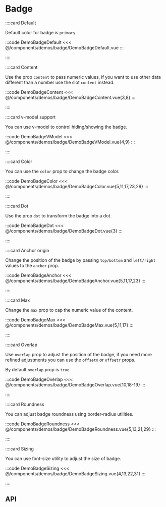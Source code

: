 <script lang="ts" setup>
import api from '@anu/component-meta/ABadge.json';
</script>

# Badge

<!-- 👉 Default -->
::::card Default

Default color for badge is `primary`.

:::code DemoBadgeDefault
<<< @/components/demos/badge/DemoBadgeDefault.vue
:::

::::

<!-- 👉 Content -->
::::card Content

Use the prop `content` to pass numeric values, if you want to use other data different than a number use the slot `content` instead.

:::code DemoBadgeContent
<<< @/components/demos/badge/DemoBadgeContent.vue{3,8}
:::

::::

<!-- 👉 v-model support -->
::::card v-model support

You can use v-model to control hiding/showing the badge.

:::code DemoBadgeVModel
<<< @/components/demos/badge/DemoBadgeVModel.vue{4,9}
:::

::::

<!-- 👉 Color -->
::::card Color

You can use the `color` prop to change the badge color.

:::code DemoBadgeColor
<<< @/components/demos/badge/DemoBadgeColor.vue{5,11,17,23,29}
:::

::::

<!-- 👉 Dot -->
::::card Dot

Use the prop `dot` to transform the badge into a dot.

:::code DemoBadgeDot
<<< @/components/demos/badge/DemoBadgeDot.vue{3}
:::

::::

<!-- 👉 Anchor origin -->
::::card Anchor origin

Change the position of the badge by passing `top/bottom` and `left/right` values to the `anchor` prop.

:::code DemoBadgeAnchor
<<< @/components/demos/badge/DemoBadgeAnchor.vue{5,11,17,23}
:::

::::

<!-- 👉 Max -->
::::card Max

Change the `max` prop to cap the numeric value of the content.

:::code DemoBadgeMax
<<< @/components/demos/badge/DemoBadgeMax.vue{5,11,17}
:::

::::

<!-- 👉 Overlap -->
::::card Overlap

Use `overlap` prop to adjust the position of the badge, if you need more refined adjustments you can use the `offsetX` or `offsetY` props.

By default `overlap` prop is `true`.

:::code DemoBadgeOverlap
<<< @/components/demos/badge/DemoBadgeOverlap.vue{10,18-19}
:::

::::

<!-- 👉 Roundness -->
::::card Roundness

You can adjust badge roundness using border-radius utilities.

:::code DemoBadgeRoundness
<<< @/components/demos/badge/DemoBadgeRoundness.vue{5,13,21,29}
:::

::::

<!-- 👉 Sizing -->
::::card Sizing

You can use font-size utility to adjust the size of badge.

:::code DemoBadgeSizing
<<< @/components/demos/badge/DemoBadgeSizing.vue{4,13,22,31}
:::

::::

<!-- 👉 API -->
## API

<Api title="Badge" :api="api"></Api>
